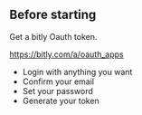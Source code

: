 ## Before starting

Get a bitly Oauth token.

https://bitly.com/a/oauth_apps

* Login with anything you want
* Confirm your email
* Set your password
* Generate your token
